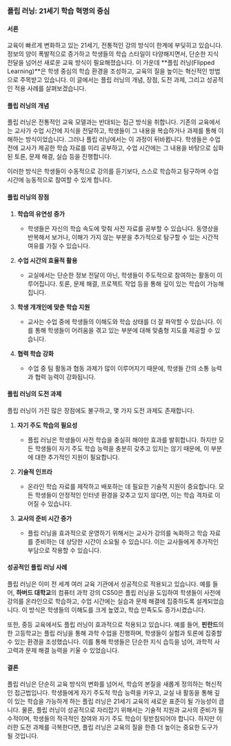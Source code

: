 ### **플립 러닝: 21세기 학습 혁명의 중심**

#### **서론**

교육이 빠르게 변화하고 있는 21세기, 전통적인 강의 방식이 한계에 부딪히고 있습니다. 정보의 양이 폭발적으로 증가하고 학생들의 학습 스타일이 다양해지면서, 단순한 지식 전달을 넘어선 새로운 교육 방식이 필요해졌습니다. 이 가운데 **플립 러닝(Flipped Learning)**은 학생 중심의 학습 환경을 조성하고, 교육의 질을 높이는 혁신적인 방법으로 주목받고 있습니다. 이 글에서는 플립 러닝의 개념, 장점, 도전 과제, 그리고 성공적인 적용 사례를 살펴보겠습니다.

#### **플립 러닝의 개념**

플립 러닝은 전통적인 교육 모델과는 반대되는 접근 방식을 취합니다. 기존의 교육에서는 교사가 수업 시간에 지식을 전달하고, 학생들이 그 내용을 복습하거나 과제를 통해 이해하는 방식이었습니다. 그러나 플립 러닝에서는 이 과정이 뒤바뀝니다. 학생들은 수업 전에 교사가 제공한 학습 자료를 미리 공부하고, 수업 시간에는 그 내용을 바탕으로 심화된 토론, 문제 해결, 실습 등을 진행합니다. 

이러한 방식은 학생들이 수동적으로 강의를 듣기보다, 스스로 학습하고 탐구하며 수업 시간에 능동적으로 참여할 수 있게 합니다.

#### **플립 러닝의 장점**

1. **학습의 유연성 증가**
   - 학생들은 자신의 학습 속도에 맞춰 사전 자료를 공부할 수 있습니다. 동영상을 반복해서 보거나, 이해가 가지 않는 부분을 추가적으로 탐구할 수 있는 시간적 여유를 가질 수 있습니다.

2. **수업 시간의 효율적 활용**
   - 교실에서는 단순한 정보 전달이 아닌, 학생들이 주도적으로 참여하는 활동이 이루어집니다. 토론, 문제 해결, 프로젝트 작업 등을 통해 깊이 있는 학습이 가능해집니다.

3. **학생 개개인에 맞춘 학습 지원**
   - 교사는 수업 중에 학생들의 이해도와 학습 상태를 더 잘 파악할 수 있습니다. 이를 통해 학생들이 어려움을 겪고 있는 부분에 대해 맞춤형 지도를 제공할 수 있습니다.

4. **협력 학습 강화**
   - 수업 중 팀 활동과 협동 과제가 많이 이루어지기 때문에, 학생들 간의 소통 능력과 협력 능력이 강화됩니다.

#### **플립 러닝의 도전 과제**

플립 러닝이 가진 많은 장점에도 불구하고, 몇 가지 도전 과제도 존재합니다.

1. **자기 주도 학습의 필요성**
   - 플립 러닝은 학생들이 사전 학습을 충실히 해야만 효과를 발휘합니다. 하지만 모든 학생들이 자기 주도 학습 능력을 충분히 갖추고 있지는 않기 때문에, 이 부분에 대한 추가적인 지원이 필요합니다.

2. **기술적 인프라**
   - 온라인 학습 자료를 제작하고 배포하는 데 필요한 기술적 지원이 중요합니다. 모든 학생들이 안정적인 인터넷 환경을 갖추고 있지 않다면, 이는 학습 격차로 이어질 수 있습니다.

3. **교사의 준비 시간 증가**
   - 플립 러닝을 효과적으로 운영하기 위해서는 교사가 강의를 녹화하고 학습 자료를 준비하는 데 상당한 시간이 소요될 수 있습니다. 이는 교사들에게 추가적인 부담으로 작용할 수 있습니다.

#### **성공적인 플립 러닝 사례**

플립 러닝은 이미 전 세계 여러 교육 기관에서 성공적으로 적용되고 있습니다. 예를 들어, **하버드 대학교**의 컴퓨터 과학 강의 CS50은 플립 러닝을 도입하여 학생들이 사전에 강의를 온라인으로 학습하고, 수업 시간에는 실습과 문제 해결에 집중하도록 설계되었습니다. 이 방식은 학생들의 이해도를 크게 높였고, 학습 만족도도 증가시켰습니다.

또한, 중등 교육에서도 플립 러닝이 효과적으로 적용되고 있습니다. 예를 들어, **핀란드**의 한 고등학교는 플립 러닝을 통해 과학 수업을 진행하며, 학생들이 실험과 토론에 집중할 수 있는 환경을 조성했습니다. 이를 통해 학생들은 단순한 지식 습득을 넘어, 과학적 사고력과 문제 해결 능력을 키울 수 있었습니다.

#### **결론**

플립 러닝은 단순히 교육 방식의 변화를 넘어서, 학습의 본질을 새롭게 정의하는 혁신적인 접근법입니다. 학생들에게 자기 주도적 학습 능력을 키우고, 교실 내 활동을 통해 깊이 있는 학습을 가능하게 하는 플립 러닝은 21세기 교육의 새로운 표준이 될 가능성이 큽니다. 물론, 플립 러닝이 성공적으로 자리잡기 위해서는 기술적 지원과 교사의 준비가 필수적이며, 학생들의 적극적인 참여와 자기 주도 학습이 뒷받침되어야 합니다. 하지만 이러한 도전 과제를 극복한다면, 플립 러닝은 교육의 질을 한층 더 높이는 중요한 도구가 될 것입니다.